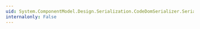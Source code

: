 ```yaml
---
uid: System.ComponentModel.Design.Serialization.CodeDomSerializer.SerializeMemberAbsolute(System.ComponentModel.Design.Serialization.IDesignerSerializationManager,System.Object,System.ComponentModel.MemberDescriptor)
internalonly: False
---
```

